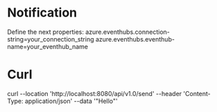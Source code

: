 # Notification

Define the next properties:
azure.eventhubs.connection-string=your_connection_string
azure.eventhubs.eventhub-name=your_eventhub_name

# Curl
curl --location 'http://localhost:8080/api/v1.0/send' --header 'Content-Type: application/json' --data '"Hello"'

